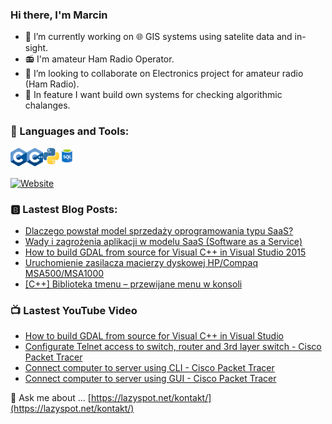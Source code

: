 ### Hi there, I'm Marcin

- :satellite: I’m currently working on :globe_with_meridians: GIS systems using satelite data and in-sight.
- :radio: I'm amateur Ham Radio Operator.
- :dancers: I’m looking to collaborate on Electronics project for amateur radio (Ham Radio).
- :bookmark_tabs: In feature I want build own systems for checking algorithmic chalanges.

### :page_facing_up: Languages and Tools:

[<img align="left" alt="C" width="26px" src="/icons/C.png" />](https://lazyspot.net/tag/c/)
[<img align="left" alt="C++" width="26px" src="/icons/C++.png" />](https://lazyspot.net/tag/c-2/)
[<img align="left" alt="Python" width="26px" src="/icons/Python.png" />](https://lazyspot.net/tag/Python/)
[<img align="left" alt="SQL" width="26px" src="/icons/SQL.png" />](https://lazyspot.net/tag/SQL/)

<br />
<br />

[![Website](https://img.shields.io/website?label=lazyspot.net&style=for-the-badge&url=https%3A%2F%2Flazyspot.net)](https://lazyspot.net/)

### :b: Lastest Blog Posts:
<!-- BLOG-POST-LIST:START -->
- [Dlaczego powstał model sprzedaży oprogramowania typu SaaS?](https://lazyspot.net/artykuly/dlaczego-powstal-model-sprzedazy-oprogramowania-typu-saas/)
- [Wady i zagrożenia aplikacji w modelu SaaS (Software as a Service)](https://lazyspot.net/artykuly/wady-i-zagrozenia-aplikacji-w-modelu-saas-software-as-a-service/)
- [How to build GDAL from source for Visual C++ in Visual Studio 2015](https://lazyspot.net/guides/how-to-build-gdal-from-source-for-visual-c-in-visual-studio-2015/)
- [Uruchomienie zasilacza macierzy dyskowej HP/Compaq MSA500/MSA1000](https://lazyspot.net/poradniki/uruchomienie-zasilacza-macierzy-dyskowej-hp-compaq-msa500-msa1000/)
- [[C++] Biblioteka tmenu – przewijane menu w konsoli](https://lazyspot.net/programowanie/c-plus-plus-biblioteka-tmenu-przewijane-menu-w-konsoli/)
<!-- BLOG-POST-LIST:END -->

### 📺 Lastest YouTube Video
<!-- YOUTUBE:START -->
- [How to build GDAL from source for Visual C++ in Visual Studio](https://www.youtube.com/watch?v=Yf8rYOfvZjY)
- [Configurate Telnet access to switch, router and 3rd layer switch - Cisco Packet Tracer](https://www.youtube.com/watch?v=yRslt72BmGw)
- [Connect computer to server using CLI - Cisco Packet Tracer](https://www.youtube.com/watch?v=pdgs0A2-2zE)
- [Connect computer to server using GUI - Cisco Packet Tracer](https://www.youtube.com/watch?v=O8qsG1hL4tM)
<!-- YOUTUBE:END -->

💬 Ask me about ... [https://lazyspot.net/kontakt/](https://lazyspot.net/kontakt/)
